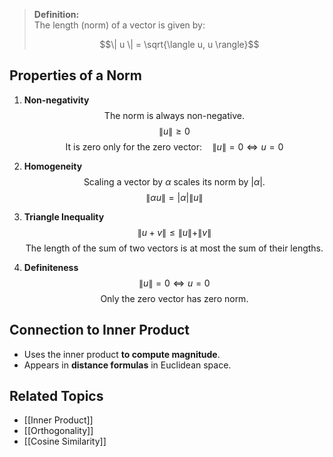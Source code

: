 > **Definition:**  
> The length (norm) of a vector is given by:
> 
> $$\| u \| = \sqrt{\langle u, u \rangle}$$

## **Properties of a Norm**
1. **Non-negativity**
	 $$\text{The norm is always non-negative.}$$
	 $$\| u \| \geq 0 $$   $$\text{It is zero only for the zero vector:} \quad \| u \| = 0 \iff u = 0$$
	 
2. **Homogeneity**
    $$\text{Scaling a vector by } \alpha \text{ scales its norm by } | \alpha |.$$
    $$\| \alpha u \| = | \alpha | \| u \|$$
3. **Triangle Inequality**
   $$\| u + v \| \leq \| u \| + \| v \|$$ $$ \text{The length of the sum of two vectors is at most the sum of their lengths.} $$
4. **Definiteness**
   $$\| u \| = 0 \iff u = 0$$ $$\text{Only the zero vector has zero norm.}$$
## **Connection to Inner Product**
- Uses the inner product **to compute magnitude**.
- Appears in **distance formulas** in Euclidean space.

## **Related Topics**
- [[Inner Product]]
- [[Orthogonality]]
- [[Cosine Similarity]]
